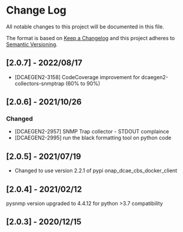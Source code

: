 # Change Log
All notable changes to this project will be documented in this file.

The format is based on [Keep a Changelog](http://keepachangelog.com/)
and this project adheres to [Semantic Versioning](http://semver.org/).

## [2.0.7] - 2022/08/17
- [DCAEGEN2-3158] CodeCoverage improvement for dcaegen2-collectors-snmptrap (60% to 90%)

## [2.0.6] - 2021/10/26
### Changed
* [DCAEGEN2-2957] SNMP Trap collector - STDOUT complaince
* [DCAEGEN2-2995] run the black formatting tool on python code

## [2.0.5] - 2021/07/19
* Changed to use version 2.2.1 of pypi onap_dcae_cbs_docker_client

## [2.0.4] - 2021/02/12
pysnmp version upgraded to 4.4.12 for python >3.7 compatibility

## [2.0.3] - 2020/12/15
